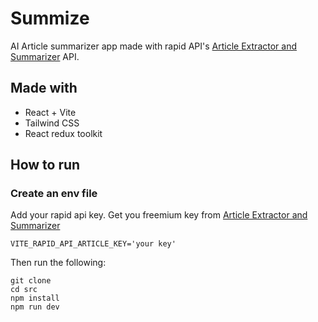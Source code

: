 # Summize

AI Article summarizer app made with rapid API's [Article Extractor and Summarizer](https://rapidapi.com/restyler/api/article-extractor-and-summarizer/) API.

## Made with

* React + Vite
* Tailwind CSS
* React redux toolkit

## How to run

### Create an env file 

Add your rapid api key. Get you freemium key from [Article Extractor and Summarizer](https://rapidapi.com/restyler/api/article-extractor-and-summarizer/)

```console
VITE_RAPID_API_ARTICLE_KEY='your key'
```

Then run the following:

```console
git clone
cd src
npm install
npm run dev
```
